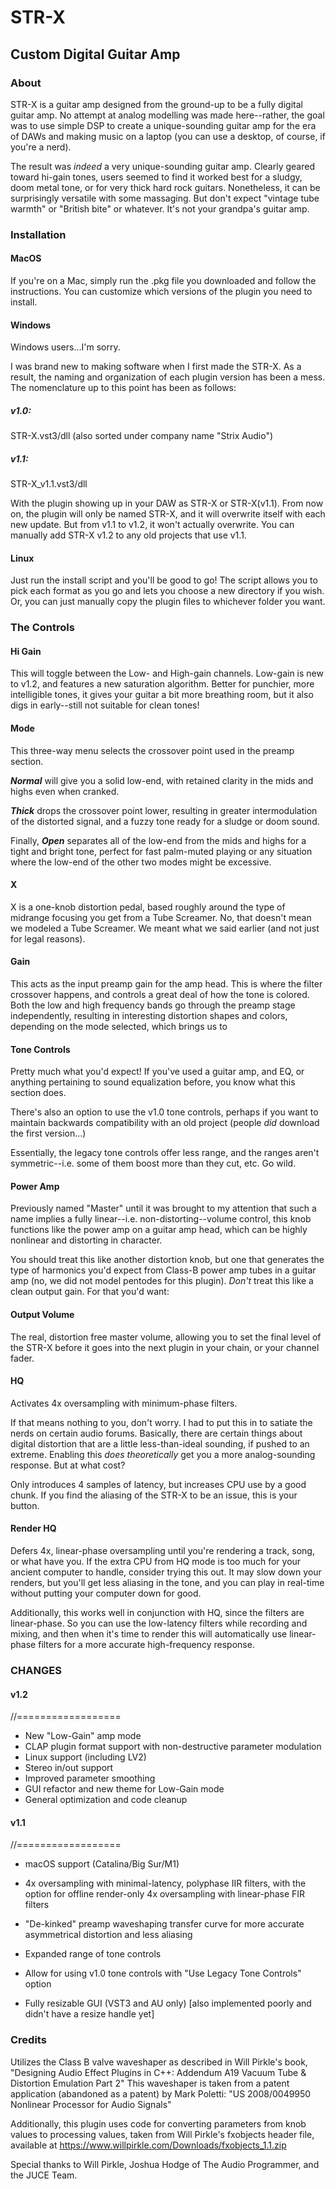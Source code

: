 # STR-X

## Custom Digital Guitar Amp

### About

STR-X is a guitar amp designed from the ground-up to be a fully digital guitar amp. No attempt at analog modelling was made here--rather, the goal was to use simple DSP to create a unique-sounding guitar amp for the era of DAWs and making music on a laptop (you can use a desktop, of course, if you're a nerd).

The result was *indeed* a very unique-sounding guitar amp. Clearly geared toward hi-gain tones, users seemed to find it worked best for a sludgy, doom metal tone, or for very thick hard rock guitars. Nonetheless, it can be surprisingly versatile with some massaging. But don't expect "vintage tube warmth" or "British bite" or whatever. It's not your grandpa's guitar amp.

### Installation

#### MacOS

If you're on a Mac, simply run the .pkg file you downloaded and follow the instructions. You can customize which versions of the plugin you need to install.

#### Windows

Windows users...I'm sorry.

I was brand new to making software when I first made the STR-X. As a result, the naming and organization of each plugin version has been a mess. The nomenclature up to this point has been as follows:

##### v1.0:

STR-X.vst3/dll (also sorted under company name "Strix Audio")

##### v1.1:

STR-X_v1.1.vst3/dll

With the plugin showing up in your DAW as STR-X or STR-X(v1.1). From now on, the plugin will only be named STR-X, and it will overwrite itself with each new update. But from v1.1 to v1.2, it won't actually  overwrite. You can manually add STR-X v1.2 to any old projects that use v1.1.

#### Linux

Just run the install script and you'll be good to go! The script allows you to pick each format as you go and lets you choose a new directory if you wish. Or, you can just manually copy the plugin files to whichever folder you want.

### The Controls

#### Hi Gain

This will toggle between the Low- and High-gain channels. Low-gain is new to v1.2, and features a new saturation algorithm. Better for punchier, more intelligible tones, it gives your guitar a bit more breathing room, but it also digs in early--still not suitable for clean tones!

#### Mode

This three-way menu selects the crossover point used in the preamp section.

***Normal*** will give you a solid low-end, with retained clarity in the mids and highs even when cranked.

***Thick*** drops the crossover point lower, resulting in greater intermodulation of the distorted signal, and a fuzzy tone ready for a sludge or doom sound.

Finally, ***Open*** separates all of the low-end from the mids and highs for a tight and bright tone, perfect for fast palm-muted playing or any situation where the low-end of the other two modes might be excessive.

#### X

X is a one-knob distortion pedal, based roughly around the type of midrange focusing you get from a Tube Screamer. No, that doesn't mean we modeled a Tube Screamer. We meant what we said earlier (and not just for legal reasons).

#### Gain

This acts as the input preamp gain for the amp head. This is where the filter crossover happens, and controls a great deal of how the tone is colored. Both the low and high frequency bands go through the preamp stage independently, resulting in interesting distortion shapes and colors, depending on the mode selected, which brings us to

#### Tone Controls

Pretty much what you'd expect! If you've used a guitar amp, and EQ, or anything pertaining to sound equalization before, you know what this section does.

There's also an option to use the v1.0 tone controls, perhaps if you want to maintain backwards compatibility with an old project (people *did* download the first version...)

Essentially, the legacy tone controls offer less range, and the ranges aren't symmetric--i.e. some of them boost more than they cut, etc. Go wild.

#### Power Amp

Previously named "Master" until it was brought to my attention that such a name implies a fully linear--i.e. non-distorting--volume control, this knob functions like the power amp on a guitar amp head, which can be highly nonlinear and distorting in character.

You should treat this like another distortion knob, but one that generates the type of harmonics you'd expect from Class-B power amp tubes in a guitar amp (no, we did not model pentodes for this plugin). *Don't* treat this like a clean output gain. For that you'd want:

#### Output Volume

The real, distortion free master volume, allowing you to set the final level of the STR-X before it goes into the next plugin in your chain, or your channel fader.

#### HQ

Activates 4x oversampling with minimum-phase filters.

If that means nothing to you, don't worry. I had to put this in to satiate the nerds on certain audio forums. Basically, there are certain things about digital distortion that are a little less-than-ideal sounding, if pushed to an extreme. Enabling this *does theoretically* get you a more analog-sounding response. But at what cost?

Only introduces 4 samples of latency, but increases CPU use by a good chunk. If you find the aliasing of the STR-X to be an issue, this is your button.

#### Render HQ

Defers 4x, linear-phase oversampling until you're rendering a track, song, or what have you. If the extra CPU from HQ mode is too much for your ancient computer to handle, consider trying this out. It may slow down your renders, but you'll get less aliasing in the tone, and you can play in real-time without putting your computer down for good.

Additionally, this works well in conjunction with HQ, since the filters are linear-phase. So you can use the low-latency filters while recording and mixing, and then when it's time to render this will automatically use linear-phase filters for a more accurate high-frequency response.

### CHANGES

#### v1.2

//==================

- New "Low-Gain" amp mode
- CLAP plugin format support with non-destructive parameter modulation
- Linux support (including LV2)
- Stereo in/out support
- Improved parameter smoothing
- GUI refactor and new theme for Low-Gain mode
- General optimization and code cleanup

#### v1.1

//==================

- macOS support (Catalina/Big Sur/M1)

- 4x oversampling with minimal-latency, polyphase IIR filters, with the option for offline render-only 4x oversampling with linear-phase FIR filters

- "De-kinked" preamp waveshaping transfer curve for more accurate asymmetrical distortion and less aliasing

- Expanded range of tone controls

- Allow for using v1.0 tone controls with "Use Legacy Tone Controls" option

- Fully resizable GUI (VST3 and AU only) [also implemented poorly and didn't have a resize handle yet]

### Credits

Utilizes the Class B valve waveshaper as described in Will Pirkle's book, "Designing Audio Effect Plugins in C++: Addendum A19 Vacuum Tube & Distortion Emulation Part 2"
This waveshaper is taken from a patent application (abandoned as a patent) by Mark Poletti: "US 2008/0049950 Nonlinear Processor for Audio Signals"

Additionally, this plugin uses code for converting parameters from knob values to processing values, taken from Will Pirkle's fxobjects header file,
available at https://www.willpirkle.com/Downloads/fxobjects_1.1.zip

Special thanks to Will Pirkle, Joshua Hodge of The Audio Programmer, and the JUCE Team.

